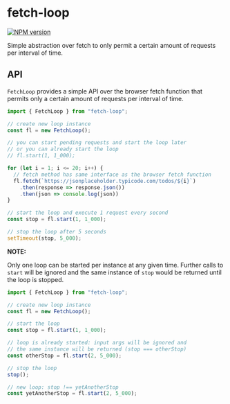# fetch-loop

[![NPM version](https://img.shields.io/npm/v/fetch-loop 'NPM version')](https://www.npmjs.com/package/fetch-loop)

Simple abstraction over fetch to only permit a certain amount of requests per interval of time.

## API

`FetchLoop` provides a simple API over the browser fetch function that permits only a certain
amount of requests per interval of time.

```javascript
import { FetchLoop } from "fetch-loop";

// create new loop instance
const fl = new FetchLoop();

// you can start pending requests and start the loop later
// or you can already start the loop
// fl.start(1, 1_000);

for (let i = 1; i <= 20; i++) {
  // fetch method has same interface as the browser fetch function
  fl.fetch(`https://jsonplaceholder.typicode.com/todos/${i}`)
    .then(response => response.json())
    .then(json => console.log(json))
}

// start the loop and execute 1 request every second
const stop = fl.start(1, 1_000);

// stop the loop after 5 seconds
setTimeout(stop, 5_000);
```

**NOTE:**

Only one loop can be started per instance at any given time. Further calls to `start` will be ignored and
the same instance of `stop` would be returned until the loop is stopped.

```javascript
import { FetchLoop } from "fetch-loop";

// create new loop instance
const fl = new FetchLoop();

// start the loop
const stop = fl.start(1, 1_000);

// loop is already started: input args will be ignored and
// the same instance will be returned (stop === otherStop)
const otherStop = fl.start(2, 5_000);

// stop the loop
stop();

// new loop: stop !== yetAnotherStop
const yetAnotherStop = fl.start(2, 5_000);
```

